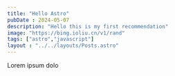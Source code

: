 ```yaml
---
title: "Hello Astro"
pubDate : 2024-05-07
description: "Hello this is my first recommendation"
image: "https://bing.ioliu.cn/v1/rand"
tags: ["astro","javascript"]
layout : "../../layouts/Posts.astro"
---
```

Lorem ipsum dolo
